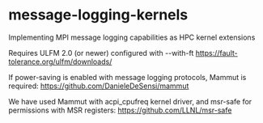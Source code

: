 # message-logging-kernels
Implementing MPI message logging capabilities as HPC kernel extensions

Requires ULFM 2.0 (or newer) configured with --with-ft
https://fault-tolerance.org/ulfm/downloads/

If power-saving is enabled with message logging protocols, Mammut is required:
https://github.com/DanieleDeSensi/mammut

We have used Mammut with acpi_cpufreq kernel driver, and msr-safe for permissions with MSR registers: 
https://github.com/LLNL/msr-safe
